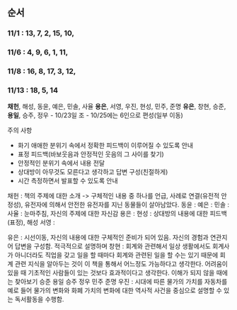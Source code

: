 ## 순서
### 11/1  : 13, 7, 2, 15, 10,
### 11/6 : 4, 9, 6, 1, 11,
### 11/8 : 16, 8, 17, 3, 12,
### 11/13 : 18, 5, 14


**채헌**, 해성, 동윤, 예은, 민솔, 사율
**용은**, 서영, 우진, 현성, 민주, 준명
**유은**, 창현, 승준, **용일**, 승주, 정우 
	- 10/23일 조
	- 10/25에는 6인으로 편성(일부 이동)


주의 사항
- 화기 애애한 분위기 속에서 정확한 피드백이 이루어질 수 있도록 안내
- 표정 피드백(바보웃음과 안정적인 웃음의 그 사이를 찾기)
- 안정적인 분위기 속에서 내용 전달
- 상대방이 아무것도 모른다고 생각하고 답변 구성(친절하게)
- 시간 측정하면서 발표할 수 있도록 안내

채헌 : 책의 주제에 대한 소개 -> 구체적인 내용 중 하나를 언급, 사례로 연결(유전적 안정성), 유전자에 의해서 안전한 유전자를 지닌 동물들이 살아남았다.
동윤 :
예은 :
민솔 : 
사율 : 눈마주침, 자신의 주제에 대한 자신감
용은 : 
현성 : 상대방의 내용에 대한 피드백(표정), 
해성
서영 : 

유은 : 시선이동, 자신의 내용에 대한 구체적인 준비가 되어 있음. 자신의 경험과 연관지어 답변을 구성함. 적극적으로 설명하며 
창현 : 회계와 관련해서 일상 생활에서도 회계사가 아니더라도 직업을 갖고 일을 할 때마다 회계와 관련된 일을 할 수는 있기 때문에 회계 관련 지식을 알아두는 것이 이 책을 통해서 어느정도 가능하다고 생각한다. 어려움이 있을 때 기초적인 사람들이 있는 것보다 효과적이다고 생각한다. 이해가 되지 않을 때에는 찾아보기 
승준
용일
승주
정우
민주
준명
우진 : 시대에 따른 물가의 가치를 자동차를 예로 들어 물가의 변화와 화폐 가치의 변화에 대한 역사적 사건을 중심으로 설명할 수 있는 독서활동을 수행함. 
